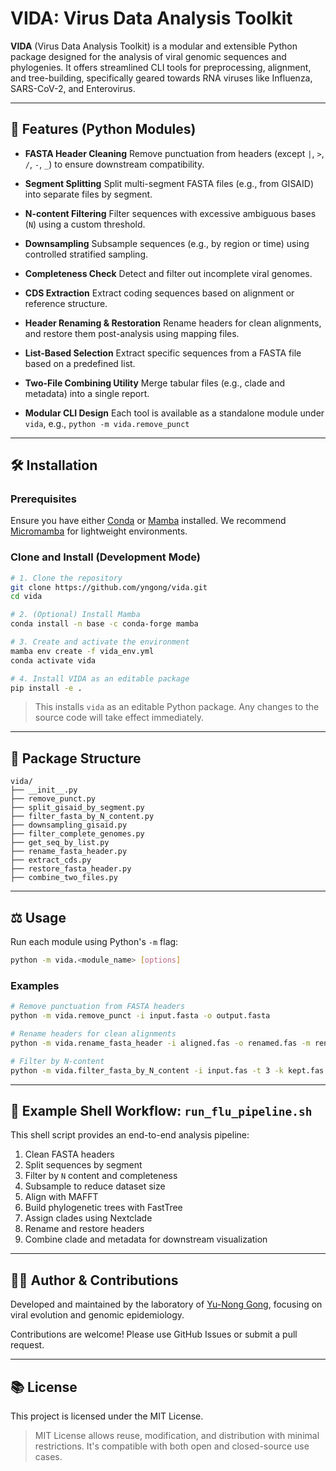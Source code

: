 # VIDA: Virus Data Analysis Toolkit

**VIDA** (Virus Data Analysis Toolkit) is a modular and extensible Python package designed for the analysis of viral genomic sequences and phylogenies. It offers streamlined CLI tools for preprocessing, alignment, and tree-building, specifically geared towards RNA viruses like Influenza, SARS-CoV-2, and Enterovirus.

---

## 🚀 Features (Python Modules)

* **FASTA Header Cleaning**
  Remove punctuation from headers (except `|`, `>`, `/`, `-`, `_`) to ensure downstream compatibility.

* **Segment Splitting**
  Split multi-segment FASTA files (e.g., from GISAID) into separate files by segment.

* **N-content Filtering**
  Filter sequences with excessive ambiguous bases (`N`) using a custom threshold.

* **Downsampling**
  Subsample sequences (e.g., by region or time) using controlled stratified sampling.

* **Completeness Check**
  Detect and filter out incomplete viral genomes.

* **CDS Extraction**
  Extract coding sequences based on alignment or reference structure.

* **Header Renaming & Restoration**
  Rename headers for clean alignments, and restore them post-analysis using mapping files.

* **List-Based Selection**
  Extract specific sequences from a FASTA file based on a predefined list.

* **Two-File Combining Utility**
  Merge tabular files (e.g., clade and metadata) into a single report.

* **Modular CLI Design**
  Each tool is available as a standalone module under `vida`, e.g., `python -m vida.remove_punct`

---

## 🛠️ Installation

### Prerequisites

Ensure you have either [Conda](https://docs.conda.io/en/latest/miniconda.html) or [Mamba](https://mamba.readthedocs.io/en/latest/) installed.
We recommend [Micromamba](https://mamba.readthedocs.io/en/latest/installation.html) for lightweight environments.

### Clone and Install (Development Mode)

```bash
# 1. Clone the repository
git clone https://github.com/yngong/vida.git
cd vida

# 2. (Optional) Install Mamba
conda install -n base -c conda-forge mamba

# 3. Create and activate the environment
mamba env create -f vida_env.yml
conda activate vida

# 4. Install VIDA as an editable package
pip install -e .
```

> This installs `vida` as an editable Python package. Any changes to the source code will take effect immediately.

---

## 📁 Package Structure

```
vida/
├── __init__.py
├── remove_punct.py
├── split_gisaid_by_segment.py
├── filter_fasta_by_N_content.py
├── downsampling_gisaid.py
├── filter_complete_genomes.py
├── get_seq_by_list.py
├── rename_fasta_header.py
├── extract_cds.py
├── restore_fasta_header.py
├── combine_two_files.py
```

---

## ⚖️ Usage

Run each module using Python's `-m` flag:

```bash
python -m vida.<module_name> [options]
```

### Examples

```bash
# Remove punctuation from FASTA headers
python -m vida.remove_punct -i input.fasta -o output.fasta

# Rename headers for clean alignments
python -m vida.rename_fasta_header -i aligned.fas -o renamed.fas -m renamed.map

# Filter by N-content
python -m vida.filter_fasta_by_N_content -i input.fas -t 3 -k kept.fas -r removed.fas
```

---

## 📃 Example Shell Workflow: `run_flu_pipeline.sh`

This shell script provides an end-to-end analysis pipeline:

1. Clean FASTA headers
2. Split sequences by segment
3. Filter by `N` content and completeness
4. Subsample to reduce dataset size
5. Align with MAFFT
6. Build phylogenetic trees with FastTree
7. Assign clades using Nextclade
8. Rename and restore headers
9. Combine clade and metadata for downstream visualization

---

## 👨‍💼 Author & Contributions

Developed and maintained by the laboratory of [Yu-Nong Gong](https://example.com), focusing on viral evolution and genomic epidemiology.

Contributions are welcome! Please use GitHub Issues or submit a pull request.

---

## 📚 License

This project is licensed under the MIT License.

> MIT License allows reuse, modification, and distribution with minimal restrictions. It's compatible with both open and closed-source use cases.
